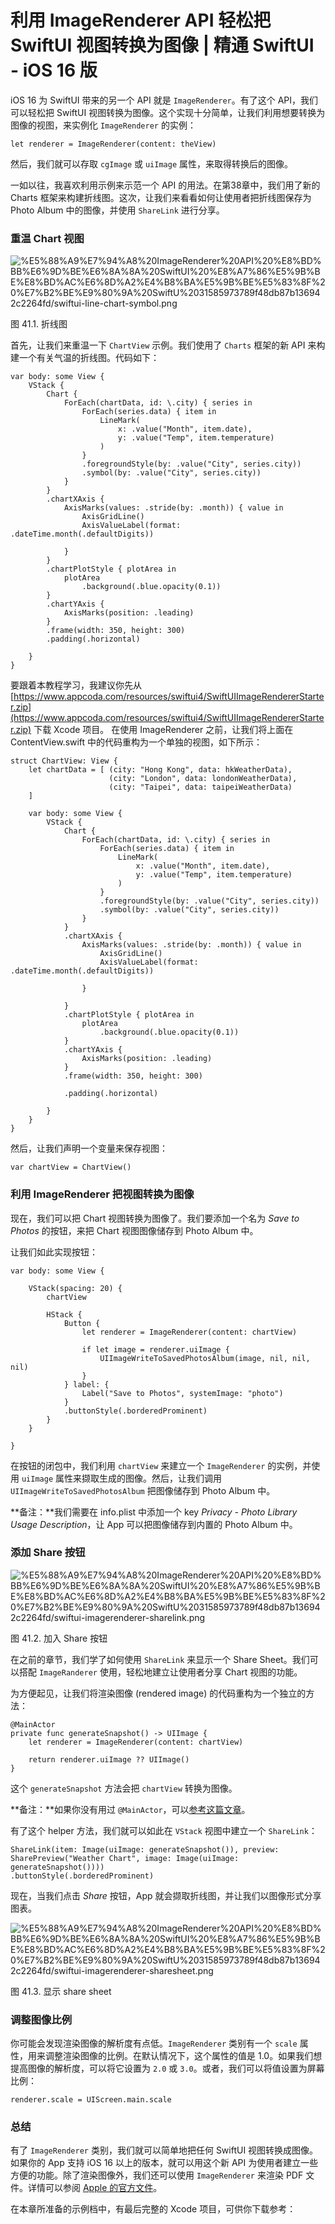 # 利用 ImageRenderer API 轻松把 SwiftUI 视图转换为图像 | 精通 SwiftUI - iOS 16 版

iOS 16 为 SwiftUI 带来的另一个 API 就是 `ImageRenderer`。有了这个 API，我们可以轻松把 SwiftUI 视图转换为图像。这个实现十分简单，让我们利用想要转换为图像的视图，来实例化 `ImageRenderer` 的实例：

```
let renderer = ImageRenderer(content: theView)

```

然后，我们就可以存取 `cgImage` 或 `uiImage` 属性，来取得转换后的图像。

一如以往，我喜欢利用示例来示范一个 API 的用法。在第38章中，我们用了新的 Charts 框架来构建折线图。这次，让我们来看看如何让使用者把折线图保存为 Photo Album 中的图像，并使用 `ShareLink` 进行分享。

### 重温 Chart 视图

![%E5%88%A9%E7%94%A8%20ImageRenderer%20API%20%E8%BD%BB%E6%9D%BE%E6%8A%8A%20SwiftUI%20%E8%A7%86%E5%9B%BE%E8%BD%AC%E6%8D%A2%E4%B8%BA%E5%9B%BE%E5%83%8F%20%E7%B2%BE%E9%80%9A%20SwiftU%2031585973789f48db87b136942c2264fd/swiftui-line-chart-symbol.png](%E5%88%A9%E7%94%A8%20ImageRenderer%20API%20%E8%BD%BB%E6%9D%BE%E6%8A%8A%20SwiftUI%20%E8%A7%86%E5%9B%BE%E8%BD%AC%E6%8D%A2%E4%B8%BA%E5%9B%BE%E5%83%8F%20%E7%B2%BE%E9%80%9A%20SwiftU%2031585973789f48db87b136942c2264fd/swiftui-line-chart-symbol.png)

图 41.1. 折线图

首先，让我们来重温一下 `ChartView` 示例。我们使用了 `Charts` 框架的新 API 来构建一个有关气温的折线图。代码如下：

```
var body: some View {
    VStack {
        Chart {
            ForEach(chartData, id: \.city) { series in
                ForEach(series.data) { item in
                    LineMark(
                        x: .value("Month", item.date),
                        y: .value("Temp", item.temperature)
                    )
                }
                .foregroundStyle(by: .value("City", series.city))
                .symbol(by: .value("City", series.city))
            }
        }
        .chartXAxis {
            AxisMarks(values: .stride(by: .month)) { value in
                AxisGridLine()
                AxisValueLabel(format: .dateTime.month(.defaultDigits))

            }
        }
        .chartPlotStyle { plotArea in
            plotArea
                .background(.blue.opacity(0.1))
        }
        .chartYAxis {
            AxisMarks(position: .leading)
        }
        .frame(width: 350, height: 300)
        .padding(.horizontal)

    }
}

```

要跟着本教程学习，我建议你先从 [https://www.appcoda.com/resources/swiftui4/SwiftUIImageRendererStarter.zip](https://www.appcoda.com/resources/swiftui4/SwiftUIImageRendererStarter.zip) 下载 Xcode 项目。 在使用 ImageRenderer 之前，让我们将上面在 ContentView.swift 中的代码重构为一个单独的视图，如下所示：

```
struct ChartView: View {
    let chartData = [ (city: "Hong Kong", data: hkWeatherData),
                      (city: "London", data: londonWeatherData),
                      (city: "Taipei", data: taipeiWeatherData)
    ]

    var body: some View {
        VStack {
            Chart {
                ForEach(chartData, id: \.city) { series in
                    ForEach(series.data) { item in
                        LineMark(
                            x: .value("Month", item.date),
                            y: .value("Temp", item.temperature)
                        )
                    }
                    .foregroundStyle(by: .value("City", series.city))
                    .symbol(by: .value("City", series.city))
                }
            }
            .chartXAxis {
                AxisMarks(values: .stride(by: .month)) { value in
                    AxisGridLine()
                    AxisValueLabel(format: .dateTime.month(.defaultDigits))

                }

            }
            .chartPlotStyle { plotArea in
                plotArea
                    .background(.blue.opacity(0.1))
            }
            .chartYAxis {
                AxisMarks(position: .leading)
            }
            .frame(width: 350, height: 300)

            .padding(.horizontal)

        }
    }
}

```

然后，让我们声明一个变量来保存视图：

```
var chartView = ChartView()

```

### 利用 ImageRenderer 把视图转换为图像

现在，我们可以把 Chart 视图转换为图像了。我们要添加一个名为 *Save to Photos* 的按钮，来把 Chart 视图图像储存到 Photo Album 中。

让我们如此实现按钮：

```
var body: some View {

    VStack(spacing: 20) {
        chartView

        HStack {
            Button {
                let renderer = ImageRenderer(content: chartView)

                if let image = renderer.uiImage {
                    UIImageWriteToSavedPhotosAlbum(image, nil, nil, nil)
                }
            } label: {
                Label("Save to Photos", systemImage: "photo")
            }
            .buttonStyle(.borderedProminent)
        }
    }

}

```

在按钮的闭包中，我们利用 `chartView` 来建立一个 `ImageRenderer` 的实例，并使用 `uiImage` 属性来撷取生成的图像。然后，让我们调用 `UIImageWriteToSavedPhotosAlbum` 把图像储存到 Photo Album 中。

**备注：**我们需要在 info.plist 中添加一个 key *Privacy - Photo Library Usage Description*，让 App 可以把图像储存到内置的 Photo Album 中。

### 添加 Share 按钮

![%E5%88%A9%E7%94%A8%20ImageRenderer%20API%20%E8%BD%BB%E6%9D%BE%E6%8A%8A%20SwiftUI%20%E8%A7%86%E5%9B%BE%E8%BD%AC%E6%8D%A2%E4%B8%BA%E5%9B%BE%E5%83%8F%20%E7%B2%BE%E9%80%9A%20SwiftU%2031585973789f48db87b136942c2264fd/swiftui-imagerenderer-sharelink.png](%E5%88%A9%E7%94%A8%20ImageRenderer%20API%20%E8%BD%BB%E6%9D%BE%E6%8A%8A%20SwiftUI%20%E8%A7%86%E5%9B%BE%E8%BD%AC%E6%8D%A2%E4%B8%BA%E5%9B%BE%E5%83%8F%20%E7%B2%BE%E9%80%9A%20SwiftU%2031585973789f48db87b136942c2264fd/swiftui-imagerenderer-sharelink.png)

图 41.2. 加入 Share 按钮

在之前的章节，我们学了如何使用 `ShareLink` 来显示一个 Share Sheet。我们可以搭配 `ImageRanderer` 使用，轻松地建立让使用者分享 Chart 视图的功能。

为方便起见，让我们将渲染图像 (rendered image) 的代码重构为一个独立的方法：

```
@MainActor
private func generateSnapshot() -> UIImage {
    let renderer = ImageRenderer(content: chartView)

    return renderer.uiImage ?? UIImage()
}

```

这个 `generateSnapshot` 方法会把 `chartView` 转换为图像。

**备注：**如果你没有用过 `@MainActor`，可以[参考这篇文章](https://www.avanderlee.com/swift/mainactor-dispatch-main-thread/)。

有了这个 helper 方法，我们就可以如此在 `VStack` 视图中建立一个 `ShareLink`：

```
ShareLink(item: Image(uiImage: generateSnapshot()), preview: SharePreview("Weather Chart", image: Image(uiImage: generateSnapshot())))
.buttonStyle(.borderedProminent)

```

现在，当我们点击 *Share* 按钮，App 就会撷取折线图，并让我们以图像形式分享图表。

![%E5%88%A9%E7%94%A8%20ImageRenderer%20API%20%E8%BD%BB%E6%9D%BE%E6%8A%8A%20SwiftUI%20%E8%A7%86%E5%9B%BE%E8%BD%AC%E6%8D%A2%E4%B8%BA%E5%9B%BE%E5%83%8F%20%E7%B2%BE%E9%80%9A%20SwiftU%2031585973789f48db87b136942c2264fd/swiftui-imagerenderer-sharesheet.png](%E5%88%A9%E7%94%A8%20ImageRenderer%20API%20%E8%BD%BB%E6%9D%BE%E6%8A%8A%20SwiftUI%20%E8%A7%86%E5%9B%BE%E8%BD%AC%E6%8D%A2%E4%B8%BA%E5%9B%BE%E5%83%8F%20%E7%B2%BE%E9%80%9A%20SwiftU%2031585973789f48db87b136942c2264fd/swiftui-imagerenderer-sharesheet.png)

图 41.3. 显示 share sheet

### 调整图像比例

你可能会发现渲染图像的解析度有点低。`ImageRenderer` 类别有一个 `scale` 属性，用来调整渲染图像的比例。在默认情况下，这个属性的值是 1.0。如果我们想提高图像的解析度，可以将它设置为 `2.0` 或 `3.0`。或者，我们可以将值设置为屏幕比例：

```
renderer.scale = UIScreen.main.scale

```

### 总结

有了 `ImageRenderer` 类别，我们就可以简单地把任何 SwiftUI 视图转换成图像。如果你的 App 支持 iOS 16 以上的版本，就可以用这个新 API 为使用者建立一些方便的功能。除了渲染图像外，我们还可以使用 `ImageRenderer` 来渲染 PDF 文件。详情可以参阅 [Apple 的官方文件](https://developer.apple.com/documentation/swiftui/imagerenderer)。

在本章所准备的示例档中，有最后完整的 Xcode 项目，可供你下载参考：